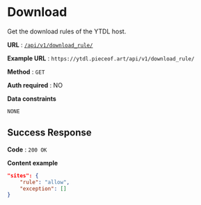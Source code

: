 # Download

Get the download rules of the YTDL host.

**URL** : [`/api/v1/download_rule/`](https://ytdl.pieceof.art/api/v1/download_rule/)

**Example URL** : `https://ytdl.pieceof.art/api/v1/download_rule/`

**Method** : `GET`

**Auth required** : NO

**Data constraints**

`NONE`

## Success Response

**Code** : `200 OK`

**Content example**

```json
"sites": {
    "rule": "allow",
    "exception": []
}
```
